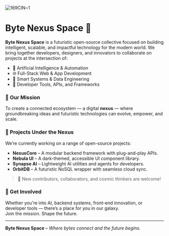 ![169CIN~1](https://github.com/user-attachments/assets/94e916fa-ceeb-4723-a4a7-0084eda36ed9)
# Byte Nexus Space 🚀

**Byte Nexus Space** is a futuristic open-source collective focused on building intelligent, scalable, and impactful technology for the modern world. We bring together developers, designers, and innovators to collaborate on projects at the intersection of:

- 🤖 Artificial Intelligence & Automation
- 🌐 Full-Stack Web & App Development
- 🧠 Smart Systems & Data Engineering
- 💫 Developer Tools, APIs, and Frameworks

### 🌌 Our Mission
To create a connected ecosystem — a digital **nexus** — where groundbreaking ideas and futuristic technologies can evolve, empower, and scale.

### 🔧 Projects Under the Nexus
We’re currently working on a range of open-source projects:
- **NexusCore** – A modular backend framework with plug-and-play APIs.
- **Nebula UI** – A dark-themed, accessible UI component library.
- **Synapse AI** – Lightweight AI utilities and agents for developers.
- **OrbitDB** – A futuristic NoSQL wrapper with seamless cloud sync.

> 📢 New contributors, collaborators, and cosmic thinkers are welcome!

### 🚀 Get Involved
Whether you're into AI, backend systems, front-end innovation, or developer tools — there’s a place for you in our galaxy.  
Join the mission. Shape the future.

---

**Byte Nexus Space** – *Where bytes connect and the future begins.*
